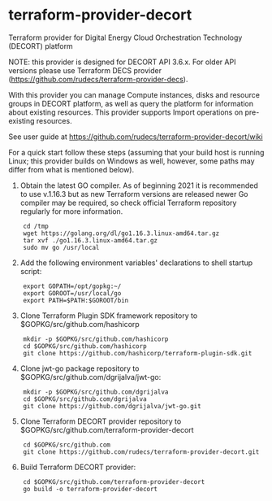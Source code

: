 # terraform-provider-decort
Terraform provider for Digital Energy Cloud Orchestration Technology (DECORT) platform

NOTE: this provider is designed for DECORT API 3.6.x. For older API versions please use
Terraform DECS provider (https://github.com/rudecs/terraform-provider-decs).

With this provider you can manage Compute instances, disks and resource groups in DECORT platform, 
as well as query the platform for information about existing resources. This provider supports
Import operations on pre-existing resources.

See user guide at https://github.com/rudecs/terraform-provider-decort/wiki

For a quick start follow these steps (assuming that your build host is running Linux; this provider builds on Windows as well, however, some paths may differ from what is mentioned below).

1. Obtain the latest GO compiler. As of beginning 2021 it is recommended to use v.1.16.3 but as new Terraform versions are released newer Go compiler may be required, so check official Terraform repository regularly for more information.
```
    cd /tmp
    wget https://golang.org/dl/go1.16.3.linux-amd64.tar.gz
    tar xvf ./go1.16.3.linux-amd64.tar.gz
    sudo mv go /usr/local
```

2. Add the following environment variables' declarations to shell startup script:
```
    export GOPATH=/opt/gopkg:~/
    export GOROOT=/usr/local/go
    export PATH=$PATH:$GOROOT/bin
```

3. Clone Terraform Plugin SDK framework repository to $GOPKG/src/github.com/hashicorp
```
    mkdir -p $GOPKG/src/github.com/hashicorp
    cd $GOPKG/src/github.com/hashicorp
    git clone https://github.com/hashicorp/terraform-plugin-sdk.git
```

4. Clone jwt-go package repository to $GOPKG/src/github.com/dgrijalva/jwt-go:
```
    mkdir -p $GOPKG/src/github.com/dgrijalva
    cd $GOPKG/src/github.com/dgrijalva
    git clone https://github.com/dgrijalva/jwt-go.git
```

5. Clone Terraform DECORT provider repository to $GOPKG/src/github.com/terraform-provider-decort
```
    cd $GOPKG/src/github.com
    git clone https://github.com/rudecs/terraform-provider-decort.git
```

6. Build Terraform DECORT provider:
```
    cd $GOPKG/src/github.com/terraform-provider-decort
    go build -o terraform-provider-decort
```